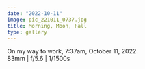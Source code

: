 ```yaml
---
date: "2022-10-11"
image: pic_221011_0737.jpg
title: Morning, Moon, Fall
type: gallery
---
```


On my way to work, 7:37am, October 11, 2022.  
83mm | f/5.6 | 1/1500s